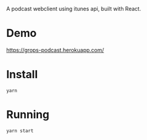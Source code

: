 A podcast webclient using itunes api, built with React.

# Demo
https://grops-podcast.herokuapp.com/

# Install
``` 
yarn
```

# Running
```
yarn start
```

